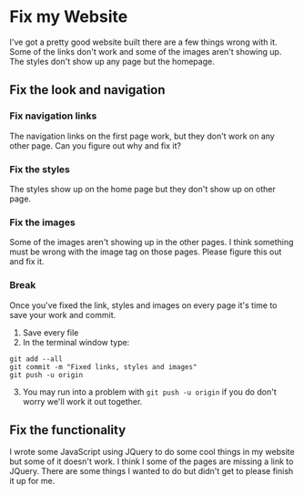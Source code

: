 # Fix my Website
I've got a pretty good website built there are a few things wrong with it.
Some of the links don't work and some of the images aren't showing up. The styles don't show
up any page but the homepage.


## Fix the look and navigation

### Fix navigation links
The navigation links on the first page work, but they don't work on any other page.
Can you figure out why and fix it?

### Fix the styles
The styles show up on the home page but they don't show up on other page.

### Fix the images
Some of the images aren't showing up in the other pages. I think something must
be wrong with the image tag on those pages. Please figure this out and fix it.

### Break
Once you've fixed the link, styles and images on every page it's time to save your work and commit.

1. Save every file
2. In the terminal window type:
  ```
  git add --all
  git commit -m "Fixed links, styles and images"
  git push -u origin
  ```
3. You may run into a problem with `git push -u origin` if you do don't worry we'll work it out together.

## Fix the functionality
I wrote some JavaScript using JQuery to do some cool things in my website but some of it doesn't work. I think I some of the pages are missing a link to JQuery. There are some things I wanted to do but didn't get to please finish it up for me.

### 
